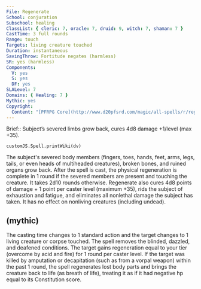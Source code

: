 ```yaml
---
File: Regenerate
School: conjuration
Subschool: healing
ClassList: { cleric: 7, oracle: 7, druid: 9, witch: 7, shaman: 7 }
CastTime: 3 full rounds
Range: touch
Targets: living creature touched
Duration: instantaneous
SavingThrow: Fortitude negates (harmless)
SR: yes (harmless)
Components:
  V: yes
  S: yes
  DF: yes
SLALevel: 7
Domains: { Healing: 7 }
Mythic: yes
Copyright:
  Content: "[PFRPG Core](http://www.d20pfsrd.com/magic/all-spells/r/regenerate)"
---
```

Brief:: Subject’s severed limbs grow back, cures 4d8 damage +1/level (max +35).

```dataviewjs
customJS.Spell.printWiki(dv)
```

The subject's severed body members (fingers, toes, hands, feet, arms, legs, tails, or even heads of multiheaded creatures), broken bones, and ruined organs grow back. After the spell is cast, the physical regeneration is complete in 1 round if the severed members are present and touching the creature. It takes 2d10 rounds otherwise.  Regenerate also cures 4d8 points of damage + 1 point per caster level (maximum +35), rids the subject of exhaustion and fatigue, and eliminates all nonlethal damage the subject has taken. It has no effect on nonliving creatures (including undead).


## (mythic)

The casting time changes to 1 standard action and the target changes to 1 living creature or corpse touched. The spell removes the blinded, dazzled, and deafened conditions. The target gains regeneration equal to your tier (overcome by acid and fire) for 1 round per caster level. If the target was killed by amputation or decapitation (such as from a vorpal weapon) within the past 1 round, the spell regenerates lost body parts and brings the creature back to life (as breath of life), treating it as if it had negative hp equal to its Constitution score.
